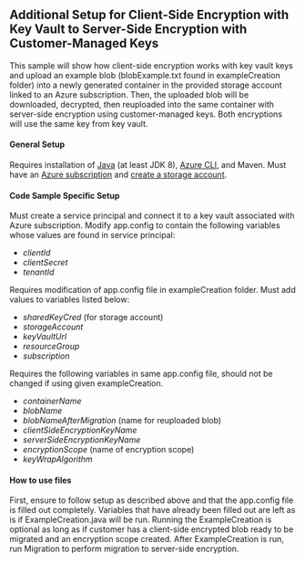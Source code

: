 ## Additional Setup for Client-Side Encryption with Key Vault to Server-Side Encryption with Customer-Managed Keys
This sample will show how client-side encryption works with key vault keys and upload an example blob (blobExample.txt 
found in exampleCreation folder) into a newly generated container in the provided storage account linked to an Azure subscription.
Then, the uploaded blob will be downloaded, decrypted, then reuploaded into the same container with server-side encryption
using customer-managed keys. Both encryptions will use the same key from key vault. 

#### General Setup
Requires installation of [Java](https://docs.microsoft.com/en-us/java/azure/jdk/?view=azure-java-stable) 
(at least JDK 8), [Azure CLI](https://docs.microsoft.com/en-us/cli/azure/install-azure-cli?view=azure-cli-latest), 
and Maven. Must have an [Azure subscription](https://azure.microsoft.com/en-us/free/) and 
[create a storage account](https://docs.microsoft.com/en-us/azure/storage/common/storage-account-create?tabs=azure-portal).

#### Code Sample Specific Setup
Must create a service principal and connect it to a key vault associated with Azure subscription. Modify app.config 
to contain the following variables whose values are found in service principal:
 * *clientId*
 * *clientSecret*
 * *tenantId*

Requires modification of app.config file in exampleCreation folder. Must add values to variables listed below:
 * *sharedKeyCred* (for storage account)
 * *storageAccount*
 * *keyVaultUrl*
 * *resourceGroup*
 * *subscription*
 
 Requires the following variables in same app.config file, should not be changed if using given exampleCreation.
 * *containerName*
 * *blobName*
 * *blobNameAfterMigration* (name for reuploaded blob)
 * *clientSideEncryptionKeyName*
 * *serverSideEncryptionKeyName*
 * *encryptionScope* (name of encryption scope)
 * *keyWrapAlgorithm*
 
#### How to use files
First, ensure to follow setup as described above and that the app.config file is filled out completely. Variables that
have already been filled out are left as is if ExampleCreation.java will be run. Running the ExampleCreation is optional as 
long as if customer has a client-side encrypted blob ready to be migrated and an encryption scope created. 
After ExampleCreation is run, run Migration to perform migration to server-side encryption. 